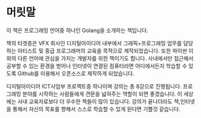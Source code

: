 # 머릿말

이 책은 프로그래밍 언어중 하나인 Golang을 소개하는 책입니다.

책의 타겟층은
VFX 회사인 디지털아이디어 내부에서 그래픽+프로그래밍 업무를 담당하는 아티스트 및 중급 프로그래머의 교육을 목적으로 제작되었습니다.
또한 파이썬 이외의 다른 언어에 관심을 가지는 개발자를 위한 책이기도 합니다.
사내에서만 접근해서 공부할 수 있는 환경을 벋어나 인터넷이 연결된 컴퓨터라면 어디에서든지 학습할 수 있도록 Github를 이용해서 오픈소스로 제작하게 되었습니다.

디지털아이디어 ICT사업부 프로젝트중 하나이며 강의는 총 8강으로 진행됩니다.
프로그래밍 분야를 시작하는 사람들에게 견문을 넓혀주는 역할이 되면 좋겠습니다.
이 세상에는 사내 교육자료보다 더 우수한 책들이 많이 있습니다.
강의가 끝나더라도 책,인터넷을 통해서 자신의 목표를 향해서 스스로 학습할 수 있게 된다면 기쁠것 같습니다.
